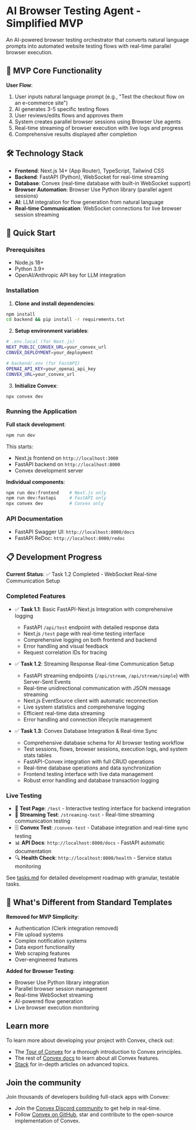 # AI Browser Testing Agent - Simplified MVP

An AI-powered browser testing orchestrator that converts natural language prompts into automated website testing flows with real-time parallel browser execution.

## 🎯 MVP Core Functionality

**User Flow**:

1. User inputs natural language prompt (e.g., "Test the checkout flow on an e-commerce site")
2. AI generates 3-5 specific testing flows
3. User reviews/edits flows and approves them
4. System creates parallel browser sessions using Browser Use agents
5. Real-time streaming of browser execution with live logs and progress
6. Comprehensive results displayed after completion

## 🛠️ Technology Stack

- **Frontend**: Next.js 14+ (App Router), TypeScript, Tailwind CSS
- **Backend**: FastAPI (Python), WebSocket for real-time streaming
- **Database**: Convex (real-time database with built-in WebSocket support)
- **Browser Automation**: Browser Use Python library (parallel agent sessions)
- **AI**: LLM integration for flow generation from natural language
- **Real-time Communication**: WebSocket connections for live browser session streaming

## 🚀 Quick Start

### Prerequisites

- Node.js 18+
- Python 3.9+
- OpenAI/Anthropic API key for LLM integration

### Installation

1. **Clone and install dependencies**:

```bash
npm install
cd backend && pip install -r requirements.txt
```

2. **Setup environment variables**:

```bash
# .env.local (for Next.js)
NEXT_PUBLIC_CONVEX_URL=your_convex_url
CONVEX_DEPLOYMENT=your_deployment

# backend/.env (for FastAPI)
OPENAI_API_KEY=your_openai_api_key
CONVEX_URL=your_convex_url
```

3. **Initialize Convex**:

```bash
npx convex dev
```

### Running the Application

**Full stack development**:

```bash
npm run dev
```

This starts:

- Next.js frontend on `http://localhost:3000`
- FastAPI backend on `http://localhost:8000`
- Convex development server

**Individual components**:

```bash
npm run dev:frontend    # Next.js only
npm run dev:fastapi     # FastAPI only
npx convex dev          # Convex only
```

### API Documentation

- FastAPI Swagger UI: `http://localhost:8000/docs`
- FastAPI ReDoc: `http://localhost:8000/redoc`

## 📋 Development Progress

**Current Status**: ✅ Task 1.2 Completed - WebSocket Real-time Communication Setup

### Completed Features

- ✅ **Task 1.1**: Basic FastAPI-Next.js Integration with comprehensive logging
  - FastAPI `/api/test` endpoint with detailed response data
  - Next.js `/test` page with real-time testing interface
  - Comprehensive logging on both frontend and backend
  - Error handling and visual feedback
  - Request correlation IDs for tracing

- ✅ **Task 1.2**: Streaming Response Real-time Communication Setup
  - FastAPI streaming endpoints (`/api/stream`, `/api/stream/simple`) with Server-Sent Events
  - Real-time unidirectional communication with JSON message streaming
  - Next.js EventSource client with automatic reconnection
  - Live system statistics and comprehensive logging
  - Efficient real-time data streaming
  - Error handling and connection lifecycle management

- ✅ **Task 1.3**: Convex Database Integration & Real-time Sync
  - Comprehensive database schema for AI browser testing workflow
  - Test sessions, flows, browser sessions, execution logs, and system stats tables
  - FastAPI-Convex integration with full CRUD operations
  - Real-time database operations and data synchronization
  - Frontend testing interface with live data management
  - Robust error handling and database transaction logging

### Live Testing

- 🧪 **Test Page**: `/test` - Interactive testing interface for backend integration
- 📡 **Streaming Test**: `/streaming-test` - Real-time streaming communication testing
- 🗄️ **Convex Test**: `/convex-test` - Database integration and real-time sync testing
- 📊 **API Docs**: `http://localhost:8000/docs` - FastAPI automatic documentation
- 🔍 **Health Check**: `http://localhost:8000/health` - Service status monitoring

See [tasks.md](./tasks.md) for detailed development roadmap with granular, testable tasks.

## 🔄 What's Different from Standard Templates

**Removed for MVP Simplicity**:

- Authentication (Clerk integration removed)
- File upload systems
- Complex notification systems
- Data export functionality
- Web scraping features
- Over-engineered features

**Added for Browser Testing**:

- Browser Use Python library integration
- Parallel browser session management
- Real-time WebSocket streaming
- AI-powered flow generation
- Live browser execution monitoring

## Learn more

To learn more about developing your project with Convex, check out:

- The [Tour of Convex](https://docs.convex.dev/get-started) for a thorough introduction to Convex principles.
- The rest of [Convex docs](https://docs.convex.dev/) to learn about all Convex features.
- [Stack](https://stack.convex.dev/) for in-depth articles on advanced topics.

## Join the community

Join thousands of developers building full-stack apps with Convex:

- Join the [Convex Discord community](https://convex.dev/community) to get help in real-time.
- Follow [Convex on GitHub](https://github.com/get-convex/), star and contribute to the open-source implementation of Convex.
